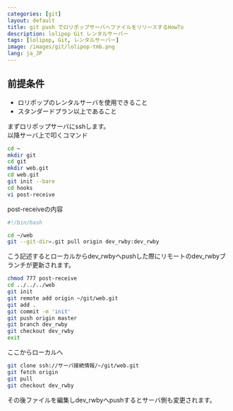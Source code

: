 ```yaml
---
categories: [git]
layout: default
title: git push でロリポップサーバへファイルをリリースするHowTo
description: lolipop Git レンタルサーバー
tags: [lolipop, Git, レンタルサーバー]
image: /images/git/lolipop-tmb.png
lang: ja_JP
---
```


## 前提条件

- ロリポップのレンタルサーバを使用できること  
- スタンダードプラン以上であること


まずロリポップサーバにsshします。  
以降サーバ上で叩くコマンド

``` sh
cd ~
mkdir git
cd git
mkdir web.git
cd web.git
git init --bare
cd hooks
vi post-receive
```

post-receiveの内容

``` sh
#!/bin/bash

cd ~/web
git --git-dir=.git pull origin dev_rwby:dev_rwby
```

こう記述するとローカルからdev_rwbyへpushした際にリモートのdev_rwbyブランチが更新されます。

``` sh
chmod 777 post-receive
cd ../../../web
git init
git remote add origin ~/git/web.git
git add .
git commit -m 'init'
git push origin master
git branch dev_rwby
git checkout dev_rwby
exit
```
ここからローカルへ

``` sh
git clone ssh://サーバ接続情報/~/git/web.git
git fetch origin
git pull
git checkout dev_rwby
```

その後ファイルを編集しdev_rwbyへpushするとサーバ側も変更されます。